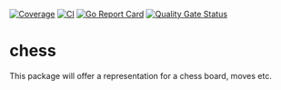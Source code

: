 [![Coverage](https://app.codecov.io/gh/nillga/chess/branch/main/graphs/badge.svg?branch=main)](https://codecov.io/gh/nillga/chess)
[![CI](https://github.com/nillga/chess/workflows/CI/badge.svg)](https://github.com/nillga/chess/actions?query=workflow%3CI)
[![Go Report Card](https://goreportcard.com/badge/github.com/nillga/chess)](https://goreportcard.com/report/github.com/nillga/chess)
[![Quality Gate Status](https://sonarcloud.io/api/project_badges/measure?project=nillga_chess&metric=alert_status)](https://sonarcloud.io/summary/new_code?id=nillga_chess)
# chess

This package will offer a representation for a chess board, moves etc.